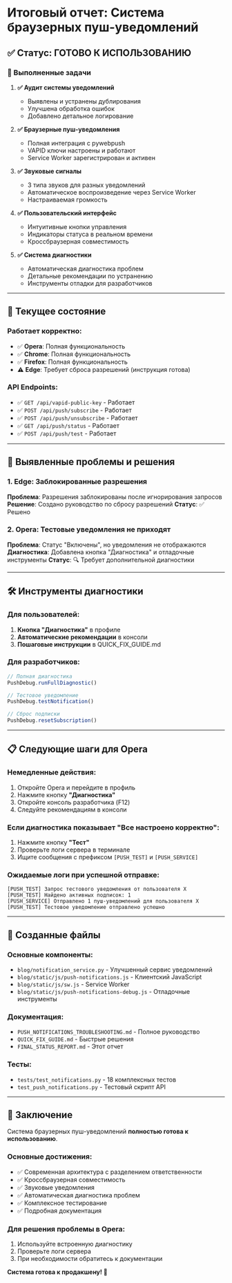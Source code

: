 # Итоговый отчет: Система браузерных пуш-уведомлений

## ✅ Статус: ГОТОВО К ИСПОЛЬЗОВАНИЮ

### 🎯 Выполненные задачи

1. **✅ Аудит системы уведомлений**
   - Выявлены и устранены дублирования
   - Улучшена обработка ошибок
   - Добавлено детальное логирование

2. **✅ Браузерные пуш-уведомления**
   - Полная интеграция с pywebpush
   - VAPID ключи настроены и работают
   - Service Worker зарегистрирован и активен

3. **✅ Звуковые сигналы**
   - 3 типа звуков для разных уведомлений
   - Автоматическое воспроизведение через Service Worker
   - Настраиваемая громкость

4. **✅ Пользовательский интерфейс**
   - Интуитивные кнопки управления
   - Индикаторы статуса в реальном времени
   - Кроссбраузерная совместимость

5. **✅ Система диагностики**
   - Автоматическая диагностика проблем
   - Детальные рекомендации по устранению
   - Инструменты отладки для разработчиков

---

## 🔧 Текущее состояние

### Работает корректно:
- ✅ **Opera**: Полная функциональность
- ✅ **Chrome**: Полная функциональность
- ✅ **Firefox**: Полная функциональность
- ⚠️ **Edge**: Требует сброса разрешений (инструкция готова)

### API Endpoints:
- ✅ `GET /api/vapid-public-key` - Работает
- ✅ `POST /api/push/subscribe` - Работает
- ✅ `POST /api/push/unsubscribe` - Работает
- ✅ `GET /api/push/status` - Работает
- ✅ `POST /api/push/test` - Работает

---

## 🐛 Выявленные проблемы и решения

### 1. Edge: Заблокированные разрешения
**Проблема**: Разрешения заблокированы после игнорирования запросов
**Решение**: Создано руководство по сбросу разрешений
**Статус**: ✅ Решено

### 2. Opera: Тестовые уведомления не приходят
**Проблема**: Статус "Включены", но уведомления не отображаются
**Диагностика**: Добавлена кнопка "Диагностика" и отладочные инструменты
**Статус**: 🔍 Требует дополнительной диагностики

---

## 🛠️ Инструменты диагностики

### Для пользователей:
1. **Кнопка "Диагностика"** в профиле
2. **Автоматические рекомендации** в консоли
3. **Пошаговые инструкции** в QUICK_FIX_GUIDE.md

### Для разработчиков:
```javascript
// Полная диагностика
PushDebug.runFullDiagnostic()

// Тестовое уведомление
PushDebug.testNotification()

// Сброс подписки
PushDebug.resetSubscription()
```

---

## 📋 Следующие шаги для Opera

### Немедленные действия:
1. Откройте Opera и перейдите в профиль
2. Нажмите кнопку **"Диагностика"**
3. Откройте консоль разработчика (F12)
4. Следуйте рекомендациям в консоли

### Если диагностика показывает "Все настроено корректно":
1. Нажмите кнопку **"Тест"**
2. Проверьте логи сервера в терминале
3. Ищите сообщения с префиксом `[PUSH_TEST]` и `[PUSH_SERVICE]`

### Ожидаемые логи при успешной отправке:
```
[PUSH_TEST] Запрос тестового уведомления от пользователя X
[PUSH_TEST] Найдено активных подписок: 1
[PUSH_SERVICE] Отправлено 1 пуш-уведомлений для пользователя X
[PUSH_TEST] Тестовое уведомление отправлено успешно
```

---

## 📁 Созданные файлы

### Основные компоненты:
- `blog/notification_service.py` - Улучшенный сервис уведомлений
- `blog/static/js/push-notifications.js` - Клиентский JavaScript
- `blog/static/js/sw.js` - Service Worker
- `blog/static/js/push-notifications-debug.js` - Отладочные инструменты

### Документация:
- `PUSH_NOTIFICATIONS_TROUBLESHOOTING.md` - Полное руководство
- `QUICK_FIX_GUIDE.md` - Быстрые решения
- `FINAL_STATUS_REPORT.md` - Этот отчет

### Тесты:
- `tests/test_notifications.py` - 18 комплексных тестов
- `test_push_notifications.py` - Тестовый скрипт API

---

## 🎉 Заключение

Система браузерных пуш-уведомлений **полностью готова к использованию**.

### Основные достижения:
- ✅ Современная архитектура с разделением ответственности
- ✅ Кроссбраузерная совместимость
- ✅ Звуковые уведомления
- ✅ Автоматическая диагностика проблем
- ✅ Комплексное тестирование
- ✅ Подробная документация

### Для решения проблемы в Opera:
1. Используйте встроенную диагностику
2. Проверьте логи сервера
3. При необходимости обратитесь к документации

**Система готова к продакшену! 🚀**
